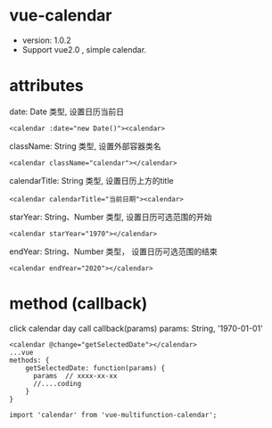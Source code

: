 # vue-calendar
- version: 1.0.2
- Support vue2.0 , simple calendar.

# attributes
date:  Date 类型, 设置日历当前日
```
<calendar :date="new Date()"><calendar>
```

className: String 类型, 设置外部容器类名
```
<calendar className="calendar"></calendar>
```

calendarTitle: String 类型, 设置日历上方的title
```
<calendar calendarTitle="当前日期"><calendar>
```

starYear: String、Number 类型, 设置日历可选范围的开始
```
<calendar starYear="1970"></calendar>
```

endYear: String、Number 类型， 设置日历可选范围的结束
```
<calendar endYear="2020"></calendar>
```

# method (callback)
click calendar day call callback(params)
params: String, '1970-01-01'
```
<calendar @change="getSelectedDate"></calendar>
...vue
methods: {
    getSelectedDate: function(params) {
      params  // xxxx-xx-xx
      //....coding
    }
}
```

```
import 'calendar' from 'vue-multifunction-calendar';
```
